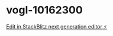 # vogl-10162300

[Edit in StackBlitz next generation editor ⚡️](https://stackblitz.com/~/github.com/vincencho/vogl-10162300)
